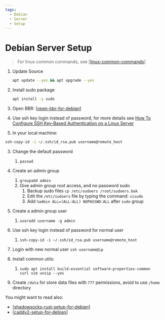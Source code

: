 ```yaml
---
tags:
  - Debian
  - Server
  - Setup
---
```


# Debian Server Setup

> For linux common commands, see [[linux-common-commands]]

1. Update Source

   ```bash
   apt update --yes && apt upgrade --yes
   ```

2. Install sudo package

   ```bash
   apt install -y sudo
   ```

3. Open BBR: [[open-bbr-for-debian]]

4. Use ssh key login instead of password, for more details see [How To Configure SSH Key-Based Authentication on a Linux Server](https://www.digitalocean.com/community/tutorials/how-to-configure-ssh-key-based-authentication-on-a-linux-server)

5. In your local machine:

```bash
ssh-copy-id -i ~/.ssh/id_rsa.pub username@remote_host
```

3. Change the default password

   1. `passwd`

4. Create an admin group
   1. `groupadd admin`
   2. Give admin group root access, and no password sudo
      1. Backup sudo files `cp /etc/sudoers /root/sudoers.bak`
      2. Edit the `/etc/sudoers` file by typing the command: `visudo`
      3. Add `%admin ALL=(ALL:ALL) NOPASSWD:ALL` after `sudo` group
5. Create a admin group user
   1. `useradd username -g admin`
6. Use ssh key login instead of password for normal user
   1. `ssh-copy-id -i ~/.ssh/id_rsa.pub username@remote_host`
7. Login with new normal user `ssh username@ip`
8. Install common utils:
   1. `sudo apt install build-essential software-properties-common curl vim unzip --yes`
9. Create `/data` for store data files with `777` permissions, avoid to use `/home` directory


You might want to read also:

- [[shadowsocks-rust-setup-for-debian]]
- [[caddy2-setup-for-debian]]

[//begin]: # "Autogenerated link references for markdown compatibility"
[linux-common-commands]: linux-common-commands.md "Linux Common Commands"
[open-bbr-for-debian]: open-bbr-for-debian.md "Open BBR for Debian"
[shadowsocks-rust-setup-for-debian]: shadowsocks-rust-setup-for-debian.md "Shadowsocks Rust Setup for Debian"
[caddy2-setup-for-debian]: caddy2-setup-for-debian.md "Caddy2 Setup for Debian"
[//end]: # "Autogenerated link references"
